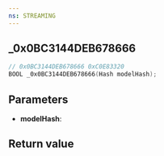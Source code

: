 ```yaml
---
ns: STREAMING
---
```

## _0x0BC3144DEB678666

```c
// 0x0BC3144DEB678666 0xC0E83320
BOOL _0x0BC3144DEB678666(Hash modelHash);
```


## Parameters
* **modelHash**: 

## Return value
